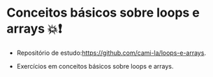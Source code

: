 # Conceitos básicos sobre loops e arrays :boom::exclamation:

- Repositório de estudo:https://github.com/cami-la/loops-e-arrays.

- Exercícios em conceitos básicos sobre loops e arrays.